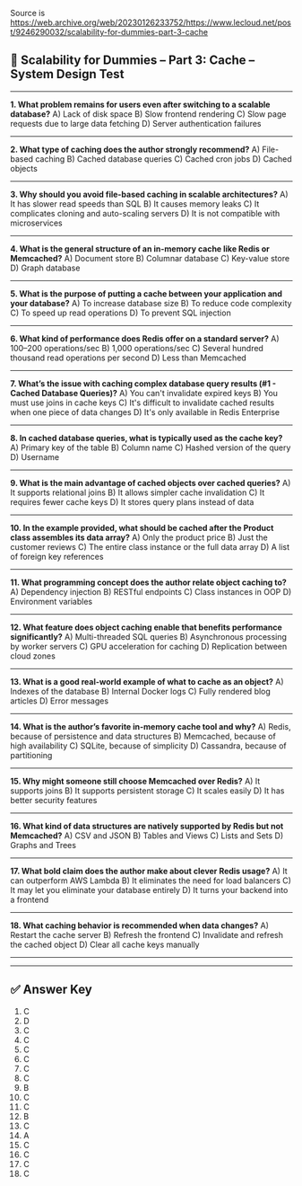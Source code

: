 Source is https://web.archive.org/web/20230126233752/https://www.lecloud.net/post/9246290032/scalability-for-dummies-part-3-cache



## 🧠 **Scalability for Dummies – Part 3: Cache – System Design Test**

---

**1. What problem remains for users even after switching to a scalable database?**
A) Lack of disk space
B) Slow frontend rendering
C) Slow page requests due to large data fetching
D) Server authentication failures

---

**2. What type of caching does the author strongly recommend?**
A) File-based caching
B) Cached database queries
C) Cached cron jobs
D) Cached objects

---

**3. Why should you avoid file-based caching in scalable architectures?**
A) It has slower read speeds than SQL
B) It causes memory leaks
C) It complicates cloning and auto-scaling servers
D) It is not compatible with microservices

---

**4. What is the general structure of an in-memory cache like Redis or Memcached?**
A) Document store
B) Columnar database
C) Key-value store
D) Graph database

---

**5. What is the purpose of putting a cache between your application and your database?**
A) To increase database size
B) To reduce code complexity
C) To speed up read operations
D) To prevent SQL injection

---

**6. What kind of performance does Redis offer on a standard server?**
A) 100–200 operations/sec
B) 1,000 operations/sec
C) Several hundred thousand read operations per second
D) Less than Memcached

---

**7. What’s the issue with caching complex database query results (#1 - Cached Database Queries)?**
A) You can't invalidate expired keys
B) You must use joins in cache keys
C) It's difficult to invalidate cached results when one piece of data changes
D) It's only available in Redis Enterprise

---

**8. In cached database queries, what is typically used as the cache key?**
A) Primary key of the table
B) Column name
C) Hashed version of the query
D) Username

---

**9. What is the main advantage of cached objects over cached queries?**
A) It supports relational joins
B) It allows simpler cache invalidation
C) It requires fewer cache keys
D) It stores query plans instead of data

---

**10. In the example provided, what should be cached after the Product class assembles its data array?**
A) Only the product price
B) Just the customer reviews
C) The entire class instance or the full data array
D) A list of foreign key references

---

**11. What programming concept does the author relate object caching to?**
A) Dependency injection
B) RESTful endpoints
C) Class instances in OOP
D) Environment variables

---

**12. What feature does object caching enable that benefits performance significantly?**
A) Multi-threaded SQL queries
B) Asynchronous processing by worker servers
C) GPU acceleration for caching
D) Replication between cloud zones

---

**13. What is a good real-world example of what to cache as an object?**
A) Indexes of the database
B) Internal Docker logs
C) Fully rendered blog articles
D) Error messages

---

**14. What is the author’s favorite in-memory cache tool and why?**
A) Redis, because of persistence and data structures
B) Memcached, because of high availability
C) SQLite, because of simplicity
D) Cassandra, because of partitioning

---

**15. Why might someone still choose Memcached over Redis?**
A) It supports joins
B) It supports persistent storage
C) It scales easily
D) It has better security features

---

**16. What kind of data structures are natively supported by Redis but not Memcached?**
A) CSV and JSON
B) Tables and Views
C) Lists and Sets
D) Graphs and Trees

---

**17. What bold claim does the author make about clever Redis usage?**
A) It can outperform AWS Lambda
B) It eliminates the need for load balancers
C) It may let you eliminate your database entirely
D) It turns your backend into a frontend

---

**18. What caching behavior is recommended when data changes?**
A) Restart the cache server
B) Refresh the frontend
C) Invalidate and refresh the cached object
D) Clear all cache keys manually

---

---

## ✅ **Answer Key**

1. C
2. D
3. C
4. C
5. C
6. C
7. C
8. C
9. B
10. C
11. C
12. B
13. C
14. A
15. C
16. C
17. C
18. C
